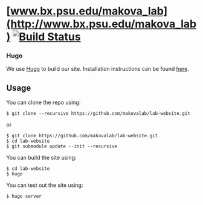 [www.bx.psu.edu/makova_lab](http://www.bx.psu.edu/makova_lab) [![Build Status](https://app.travis-ci.com/github/makovalab/lab-website.svg?branch=master)](https://app.travis-ci.com/github/makovalab/lab-website)
===

### Hugo

We use [Hugo](https://gohugo.io/) to build our site.  Installation instructions can be found [here](https://gohugo.io/getting-started/installing/).

## Usage

You can clone the repo using:

```
$ git clone --recursive https://github.com/makovalab/lab-website.git
```

or

```
$ git clone https://github.com/makovalab/lab-website.git
$ cd lab-website
$ git submodule update --init --recursive
```

You can build the site using:

```
$ cd lab-website
$ hugo
```

You can test out the site using:

```
$ hugo server
```

